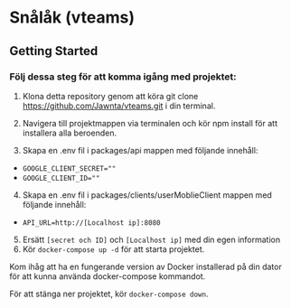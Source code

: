 # Snålåk (vteams)

## Getting Started

### Följ dessa steg för att komma igång med projektet:

1. Klona detta repository genom att köra git clone https://github.com/Jawnta/vteams.git i din terminal.

2. Navigera till projektmappen via terminalen och kör npm install för att installera alla beroenden.

3. Skapa en .env fil i packages/api mappen med följande innehåll:  
- ```GOOGLE_CLIENT_SECRET=""```  
- ```GOOGLE_CLIENT_ID=""```

4. Skapa en .env fil i packages/clients/userMoblieClient mappen med följande innehåll:

- ```API_URL=http://[Localhost ip]:8080```

5. Ersätt ```[secret och ID]``` och ```[Localhost ip]``` med din egen information
6. Kör ```docker-compose up -d``` för att starta projektet.
  
Kom ihåg att ha en fungerande version av Docker installerad på din dator för att kunna använda docker-compose kommandot.

För att stänga ner projektet, kör ```docker-compose down```.
